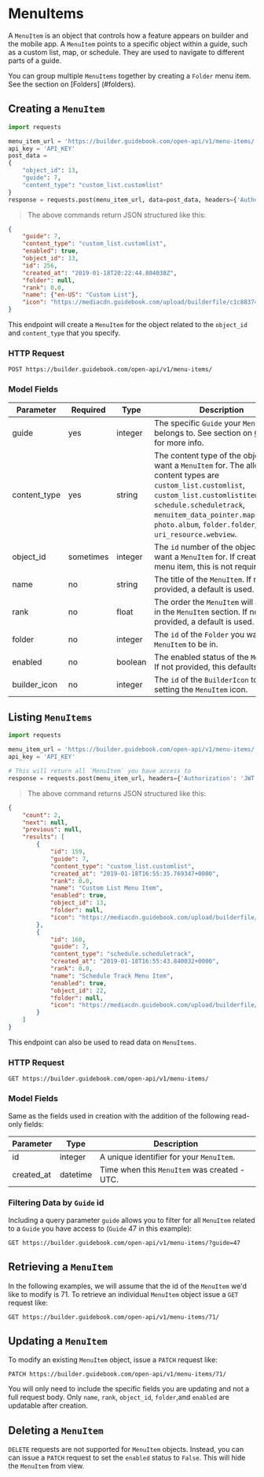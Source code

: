 # MenuItems

A `MenuItem` is an object that controls how a feature appears on builder and the mobile app. A `MenuItem` points to a specific object within a guide, such as a custom list, map, or schedule. They are used to navigate to different parts of a guide.

You can group multiple `MenuItems` together by creating a `Folder` menu item. See the section on [Folders] (#folders).

## Creating a `MenuItem`

```python
import requests

menu_item_url = 'https://builder.guidebook.com/open-api/v1/menu-items/'
api_key = 'API_KEY'
post_data = 
{
	"object_id": 13,
	"guide": 7,
	"content_type": "custom_list.customlist"
}
response = requests.post(menu_item_url, data=post_data, headers={'Authorization': 'JWT ' + api_key}).json()

```

> The above commands return JSON structured like this:

```json
{
    "guide": 7,
    "content_type": "custom_list.customlist",
    "enabled": true,
    "object_id": 13,
    "id": 256,
    "created_at": "2019-01-18T20:22:44.804038Z",
    "folder": null,
    "rank": 0.0,
    "name": {"en-US": "Custom List"},
    "icon": "https://mediacdn.guidebook.com/upload/builderfile/c1c88374-2133-12ee-a0z1-3d957ascee78/rEiJ5EG43j0ViHVuWsXSuckPD0tlYAeYAugL.png"
}

```

This endpoint will create a `MenuItem` for the object related to the `object_id` and `content_type` that you specify.

### HTTP Request

`POST https://builder.guidebook.com/open-api/v1/menu-items/`

### Model Fields

Parameter            | Required  | Type    | Description
---------            | --------  | ------- | -----------
guide                | yes | integer  | The specific `Guide` your `MenuItem` belongs to.  See section on [Guides](#guides) for more info.
content_type  		 | yes | string   | The content type of the object you want a `MenuItem` for. The allowed content types are `custom_list.customlist`, `custom_list.customlistitem`, `schedule.scheduletrack`, `menuitem_data_pointer.mapspointer`, `photo.album`, `folder.folder`, and `uri_resource.webview`.
object_id     		 | sometimes | integer  | The `id` number of the object you want a `MenuItem` for. If creating a `Map` menu item, this is not required.
name     			 | no | string   | The title of the `MenuItem`. If not provided, a default is used.
rank                 | no  | float  | The order the `MenuItem` will appear in the `MenuItem` section. If not provided, a default is used.
folder				 | no | integer | The `id` of the `Folder` you want this `MenuItem` to be in.
enabled     		 | no | boolean  | The enabled status of the `MenuItem`. If not provided, this defaults to `True`.
builder_icon     		 | no | integer | The `id` of the `BuilderIcon` to use in setting the `MenuItem` icon.


## Listing `MenuItems`


```python
import requests

menu_item_url = 'https://builder.guidebook.com/open-api/v1/menu-items/'
api_key = 'API_KEY'

# This will return all `MenuItem` you have access to
response = requests.post(menu_item_url, headers={'Authorization': 'JWT ' + api_key}).json()

```

> The above command returns JSON structured like this:

```json
{
	"count": 2,
	"next": null,
	"previous": null,
	"results": [
        {
            "id": 159,
            "guide": 7,
            "content_type": "custom_list.customlist",
            "created_at": "2019-01-18T16:55:35.769347+0000",
            "rank": 0.0,
            "name": "Custom List Menu Item",
            "enabled": true,
            "object_id": 13,
            "folder": null,
            "icon": "https://mediacdn.guidebook.com/upload/builderfile/c1c88374-2133-12ee-a0z1-3d957ascee78/rEiJ5EG43j0ViHVuWsXSuckPD0tlYAeYAugL.png"
        },
        {
            "id": 160,
            "guide": 7,
            "content_type": "schedule.scheduletrack",
            "created_at": "2019-01-18T16:55:43.840032+0000",
            "rank": 0.0,
            "name": "Schedule Track Menu Item",
            "enabled": true,
            "object_id": 22,
            "folder": null,
            "icon": "https://mediacdn.guidebook.com/upload/builderfile/c1c88374-2133-12ee-a0z1-3d957ascee78/rEiJxEGdfd830ViHVuWs8dfds38csvDDklvd.png"
        }
	]
}
```


This endpoint can also be used to read data on `MenuItems`.

### HTTP Request

`GET https://builder.guidebook.com/open-api/v1/menu-items/`

### Model Fields

Same as the fields used in creation with the addition of the following read-only fields:

Parameter       | Type    | Description
---------       | ------- | -----------
id              | integer  | A unique identifier for your `MenuItem`.
created_at      | datetime | Time when this `MenuItem` was created - UTC.


### Filtering Data by `Guide` id

Including a query parameter `guide` allows you to filter for all `MenuItem` related to a `Guide` you have access to (`Guide` 47 in this example):

`GET https://builder.guidebook.com/open-api/v1/menu-items/?guide=47`


## Retrieving a `MenuItem`
In the following examples, we will assume that the id of the `MenuItem` we'd like to modify is 71.
To retrieve an individual `MenuItem` object issue a `GET` request like:

`GET https://builder.guidebook.com/open-api/v1/menu-items/71/`


## Updating a `MenuItem`

To modify an existing `MenuItem` object, issue a `PATCH` request like:

`PATCH https://builder.guidebook.com/open-api/v1/menu-items/71/`

You will only need to include the specific fields you are updating and not a full request body. Only `name`, `rank`, `object_id`, `folder`,and `enabled` are updatable after creation.


## Deleting a `MenuItem`

`DELETE` requests are not supported for `MenuItem` objects. Instead, you can can issue a `PATCH` request to set the `enabled` status to `False`. This will hide the `MenuItem` from view.

